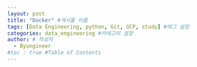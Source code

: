 ```yaml
---
layout: post
title: "Docker" #게시물 이름
tags: [Data Engineering, python, Git, GCP, study] #태그 설정
categories: data_engineering #카테고리 설정
author: # 작성자
  - Byungineer
#toc : true #Table of Contents
---
```


  